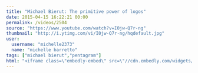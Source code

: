 ```yaml
---
title: "Michael Bierut: The primitive power of logos"
date: 2015-04-15 16:22:21 00:00
permalink: /videos/2504
source: "https://www.youtube.com/watch?v=I0jw-Q7r-ng"
thumbnail: "http://i.ytimg.com/vi/I0jw-Q7r-ng/hqdefault.jpg"
user:
  username: "michelle2373"
  name: "michelle barretto"
tags: ["michael bierut","pentagram"]
html: "<iframe class=\"embedly-embed\" src=\"//cdn.embedly.com/widgets/media.html?src=http%3A%2F%2Fwww.youtube.com%2Fembed%2FI0jw-Q7r-ng%3Fwmode%3Dtransparent%26feature%3Doembed&wmode=transparent&url=https%3A%2F%2Fwww.youtube.com%2Fwatch%3Fv%3DI0jw-Q7r-ng&image=http%3A%2F%2Fi.ytimg.com%2Fvi%2FI0jw-Q7r-ng%2Fhqdefault.jpg&key=daaebf4d9cdd46779200162d0ca86e20&type=text%2Fhtml&schema=youtube\" width=\"854\" height=\"480\" scrolling=\"no\" frameborder=\"0\" allowfullscreen></iframe>"
---
```


